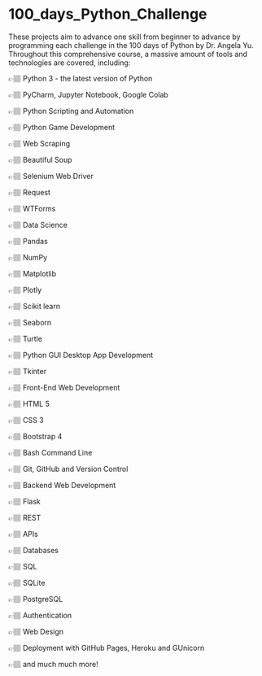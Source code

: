# 100_days_Python_Challenge

These projects aim to advance one skill from beginner to advance by programming each challenge in the 100 days of Python by Dr. Angela Yu.
Throughout this comprehensive course, a massive amount of tools and technologies are covered, including:

👉🏽 Python 3 - the latest version of Python

👉🏽 PyCharm, Jupyter Notebook, Google Colab

👉🏽 Python Scripting and Automation

👉🏽 Python Game Development

👉🏽 Web Scraping

👉🏽 Beautiful Soup

👉🏽 Selenium Web Driver

👉🏽 Request

👉🏽 WTForms

👉🏽 Data Science

👉🏽 Pandas

👉🏽 NumPy

👉🏽 Matplotlib

👉🏽 Plotly

👉🏽 Scikit learn

👉🏽 Seaborn

👉🏽 Turtle

👉🏽 Python GUI Desktop App Development

👉🏽 Tkinter

👉🏽 Front-End Web Development

👉🏽 HTML 5

👉🏽 CSS 3

👉🏽 Bootstrap 4

👉🏽 Bash Command Line

👉🏽 Git, GitHub and Version Control

👉🏽 Backend Web Development

👉🏽 Flask

👉🏽 REST

👉🏽 APIs

👉🏽 Databases

👉🏽 SQL

👉🏽 SQLite

👉🏽 PostgreSQL

👉🏽 Authentication

👉🏽 Web Design

👉🏽 Deployment with GitHub Pages, Heroku and GUnicorn

👉🏽 and much much more!
